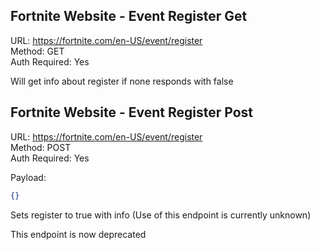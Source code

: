 ## Fortnite Website - Event Register Get

URL: https://fortnite.com/en-US/event/register \
Method: GET \
Auth Required: Yes

Will get info about register if none responds with false

## Fortnite Website - Event Register Post

URL: https://fortnite.com/en-US/event/register \
Method: POST \
Auth Required: Yes

Payload:

```json
{}
```

Sets register to true with info (Use of this endpoint is currently unknown)

This endpoint is now deprecated
